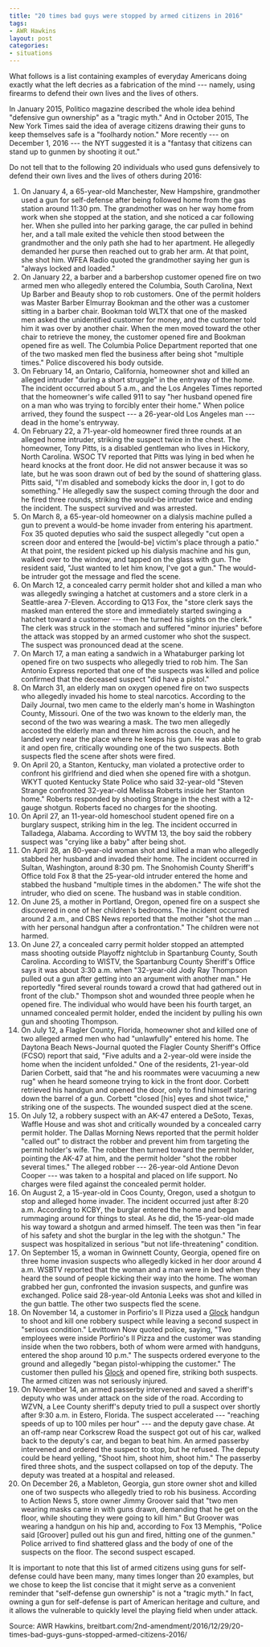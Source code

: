```yaml
---
title: "20 times bad guys were stopped by armed citizens in 2016"
tags:
- AWR Hawkins
layout: post
categories:
- situations
---
```


What follows is a list containing examples of everyday Americans doing exactly what the left decries as a fabrication of the mind --- namely, using firearms to defend their own lives and the lives of others.

In January 2015, Politico magazine described the whole idea behind "defensive gun ownership" as a "tragic myth." And in October 2015, The New York Times said the idea of average citizens drawing their guns to keep themselves safe is a "foolhardy notion." More recently --- on December 1, 2016 --- the NYT suggested it is a "fantasy that citizens can stand up to gunmen by shooting it out."

Do not tell that to the following 20 individuals who used guns defensively to defend their own lives and the lives of others during 2016:

1. On January 4, a 65-year-old Manchester, New Hampshire, grandmother used a gun for self-defense after being followed home from the gas station around 11:30 pm. The grandmother was on her way home from work when she stopped at the station, and she noticed a car following her. When she pulled into her parking garage, the car pulled in behind her, and a tall male exited the vehicle then stood between the grandmother and the only path she had to her apartment. He allegedly demanded her purse then reached out to grab her arm. At that point, she shot him. WFEA Radio quoted the grandmother saying her gun is "always locked and loaded."
2. On January 22, a barber and a barbershop customer opened fire on two armed men who allegedly entered the Columbia, South Carolina, Next Up Barber and Beauty shop to rob customers. One of the permit holders was Master Barber Elmurray Bookman and the other was a customer sitting in a barber chair. Bookman told WLTX that one of the masked men asked the unidentified customer for money, and the customer told him it was over by another chair. When the men moved toward the other chair to retrieve the money, the customer opened fire and Bookman opened fire as well. The Columbia Police Department reported that one of the two masked men fled the business after being shot "multiple times." Police discovered his body outside.
3. On February 14, an Ontario, California, homeowner shot and killed an alleged intruder "during a short struggle" in the entryway of the home. The incident occurred about 5 a.m., and the Los Angeles Times reported that the homeowner's wife called 911 to say "her husband opened fire on a man who was trying to forcibly enter their home." When police arrived, they found the suspect --- a 26-year-old Los Angeles man --- dead in the home's entryway.
4. On February 22, a 71-year-old homeowner fired three rounds at an alleged home intruder, striking the suspect twice in the chest. The homeowner, Tony Pitts, is a disabled gentleman who lives in Hickory, North Carolina. WSOC TV reported that Pitts was lying in bed when he heard knocks at the front door. He did not answer because it was so late, but he was soon drawn out of bed by the sound of shattering glass. Pitts said, "I'm disabled and somebody kicks the door in, I got to do something." He allegedly saw the suspect coming through the door and he fired three rounds, striking the would-be intruder twice and ending the incident. The suspect survived and was arrested.
5. On March 8, a 65-year-old homeowner on a dialysis machine pulled a gun to prevent a would-be home invader from entering his apartment. Fox 35 quoted deputies who said the suspect allegedly "cut open a screen door and entered the \[would-be\] victim's place through a patio." At that point, the resident picked up his dialysis machine and his gun, walked over to the window, and tapped on the glass with gun. The resident said, "Just wanted to let him know, I've got a gun." The would-be intruder got the message and fled the scene.
6. On March 12, a concealed carry permit holder shot and killed a man who was allegedly swinging a hatchet at customers and a store clerk in a Seattle-area 7-Eleven. According to Q13 Fox, the "store clerk says the masked man entered the store and immediately started swinging a hatchet toward a customer --- then he turned his sights on the clerk." The clerk was struck in the stomach and suffered "minor injuries" before the attack was stopped by an armed customer who shot the suspect. The suspect was pronounced dead at the scene.
7. On March 17, a man eating a sandwich in a Whataburger parking lot opened fire on two suspects who allegedly tried to rob him. The San Antonio Express reported that one of the suspects was killed and police confirmed that the deceased suspect "did have a pistol."
8. On March 31, an elderly man on oxygen opened fire on two suspects who allegedly invaded his home to steal narcotics. According to the Daily Journal, two men came to the elderly man's home in Washington County, Missouri. One of the two was known to the elderly man, the second of the two was wearing a mask. The two men allegedly accosted the elderly man and threw him across the couch, and he landed very near the place where he keeps his gun. He was able to grab it and open fire, critically wounding one of the two suspects. Both suspects fled the scene after shots were fired.
9. On April 20, a Stanton, Kentucky, man violated a protective order to confront his girlfriend and died when she opened fire with a shotgun. WKYT quoted Kentucky State Police who said 32-year-old "Steven Strange confronted 32-year-old Melissa Roberts inside her Stanton home." Roberts responded by shooting Strange in the chest with a 12-gauge shotgun. Roberts faced no charges for the shooting.
10. On April 27, an 11-year-old homeschool student opened fire on a burglary suspect, striking him in the leg. The incident occurred in Talladega, Alabama. According to WVTM 13, the boy said the robbery suspect was "crying like a baby" after being shot.
11. On April 28, an 80-year-old woman shot and killed a man who allegedly stabbed her husband and invaded their home. The incident occurred in Sultan, Washington, around 8:30 pm. The Snohomish County Sheriff's Office told Fox 8 that the 25-year-old intruder entered the home and stabbed the husband "multiple times in the abdomen." The wife shot the intruder, who died on scene. The husband was in stable condition.
12. On June 25, a mother in Portland, Oregon, opened fire on a suspect she discovered in one of her children's bedrooms. The incident occurred around 2 a.m., and CBS News reported that the mother "shot the man ... with her personal handgun after a confrontation." The children were not harmed.
13. On June 27, a concealed carry permit holder stopped an attempted mass shooting outside Playoffz nightclub in Spartanburg County, South Carolina. According to WISTV, the Spartanburg County Sheriff's Office says it was about 3:30 a.m. when "32-year-old Jody Ray Thompson pulled out a gun after getting into an argument with another man." He reportedly "fired several rounds toward a crowd that had gathered out in front of the club." Thompson shot and wounded three people when he opened fire. The individual who would have been his fourth target, an unnamed concealed permit holder, ended the incident by pulling his own gun and shooting Thompson.
14. On July 12, a Flagler County, Florida, homeowner shot and killed one of two alleged armed men who had "unlawfully" entered his home. The Daytona Beach News-Journal quoted the Flagler County Sheriff's Office (FCSO) report that said, "Five adults and a 2-year-old were inside the home when the incident unfolded." One of the residents, 21-year-old Darien Corbett, said that "he and his roommates were vacuuming a new rug" when he heard someone trying to kick in the front door. Corbett retrieved his handgun and opened the door, only to find himself staring down the barrel of a gun. Corbett "closed \[his\] eyes and shot twice," striking one of the suspects. The wounded suspect died at the scene.
15. On July 12, a robbery suspect with an AK-47 entered a DeSoto, Texas, Waffle House and was shot and critically wounded by a concealed carry permit holder. The Dallas Morning News reported that the permit holder "called out" to distract the robber and prevent him from targeting the permit holder's wife. The robber then turned toward the permit holder, pointing the AK-47 at him, and the permit holder "shot the robber several times." The alleged robber --- 26-year-old Antione Devon Cooper --- was taken to a hospital and placed on life support. No charges were filed against the concealed permit holder.
16. On August 2, a 15-year-old in Coos County, Oregon, used a shotgun to stop and alleged home invader. The incident occurred just after 8:20 a.m. According to KCBY, the burglar entered the home and began rummaging around for things to steal. As he did, the 15-year-old made his way toward a shotgun and armed himself. The teen was then "in fear of his safety and shot the burglar in the leg with the shotgun." The suspect was hospitalized in serious "but not life-threatening" condition.
17. On September 15, a woman in Gwinnett County, Georgia, opened fire on three home invasion suspects who allegedly kicked in her door around 4 a.m. WSBTV reported that the woman and a man were in bed when they heard the sound of people kicking their way into the home. The woman grabbed her gun, confronted the invasion suspects, and gunfire was exchanged. Police said 28-year-old Antonia Leeks was shot and killed in the gun battle. The other two suspects fled the scene.
18. On November 14, a customer in Porfirio's II Pizza used a [Glock](https://us.glock.com/) handgun to shoot and kill one robbery suspect while leaving a second suspect in "serious condition." Levittown Now quoted police, saying, "Two employees were inside Porfirio's II Pizza and the customer was standing inside when the two robbers, both of whom were armed with handguns, entered the shop around 10 p.m." The suspects ordered everyone to the ground and allegedly "began pistol-whipping the customer." The customer then pulled his [Glock](https://us.glock.com/) and opened fire, striking both suspects. The armed citizen was not seriously injured.
19. On November 14, an armed passerby intervened and saved a sheriff's deputy who was under attack on the side of the road. According to WZVN, a Lee County sheriff's deputy tried to pull a suspect over shortly after 9:30 a.m. in Estero, Florida. The suspect accelerated --- "reaching speeds of up to 100 miles per hour" --- and the deputy gave chase. At an off-ramp near Corkscrew Road the suspect got out of his car, walked back to the deputy's car, and began to beat him. An armed passerby intervened and ordered the suspect to stop, but he refused. The deputy could be heard yelling, "Shoot him, shoot him, shoot him." The passerby fired three shots, and the suspect collapsed on top of the deputy. The deputy was treated at a hospital and released.
20. On December 26, a Mableton, Georgia, gun store owner shot and killed one of two suspects who allegedly tried to rob his business. According to Action News 5, store owner Jimmy Groover said that "two men wearing masks came in with guns drawn, demanding that he get on the floor, while shouting they were going to kill him." But Groover was wearing a handgun on his hip and, according to Fox 13 Memphis, "Police said \[Groover\] pulled out his gun and fired, hitting one of the gunmen." Police arrived to find shattered glass and the body of one of the suspects on the floor. The second suspect escaped.

It is important to note that this list of armed citizens using guns for self-defense could have been many, many times longer than 20 examples, but we chose to keep the list concise that it might serve as a convenient reminder that "self-defense gun ownership" is not a "tragic myth." In fact, owning a gun for self-defense is part of American heritage and culture, and it allows the vulnerable to quickly level the playing field when under attack.

Source: AWR Hawkins, breitbart.com/2nd-amendment/2016/12/29/20-times-bad-guys-guns-stopped-armed-citizens-2016/
